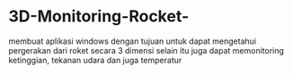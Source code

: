 # 3D-Monitoring-Rocket-
membuat aplikasi windows dengan tujuan untuk dapat mengetahui pergerakan dari roket secara 3 dimensi selain itu juga dapat memonitoring ketinggian, tekanan udara dan juga temperatur
